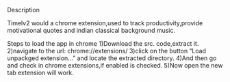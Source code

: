 Description

Timelv2 would a chrome extension,used to track productivity,provide motivational quotes and indian classical background music.


Steps to load the app in chrome
1)Download the src. code,extract it.
2)navigate to the url: chrome://extensions/
3)click on the button “Load unpackged extension…” and locate the extracted directory.
4)And then go and check in chrome extensions,if enabled is checked.
5)Now open the new tab extension will work.